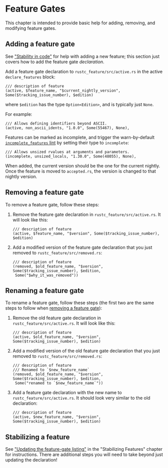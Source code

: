 # Feature Gates

This chapter is intended to provide basic help for adding, removing, and
modifying feature gates.


## Adding a feature gate

See ["Stability in code"] for help with adding a new feature; this section just
covers how to add the feature gate *declaration*.

Add a feature gate declaration to `rustc_feature/src/active.rs` in the active
`declare_features` block:

```rust,ignore
/// description of feature
(active, $feature_name, "$current_nightly_version", Some($tracking_issue_number), $edition)
```

where `$edition` has the type `Option<Edition>`, and is typically
just `None`.

For example:

```rust,ignore
/// Allows defining identifiers beyond ASCII.
(active, non_ascii_idents, "1.0.0", Some(55467), None),
```

Features can be marked as incomplete, and trigger the warn-by-default [`incomplete_features` lint](https://doc.rust-lang.org/rustc/lints/listing/warn-by-default.html#incomplete-features) by setting their type to `incomplete`:

```rust,ignore
/// Allows unsized rvalues at arguments and parameters.
(incomplete, unsized_locals, "1.30.0", Some(48055), None),
```

When added, the current version should be the one for the current nightly.
Once the feature is moved to `accepted.rs`, the version is changed to that
nightly version.


## Removing a feature gate

[removing]: #removing-a-feature-gate

To remove a feature gate, follow these steps:

1. Remove the feature gate declaration in `rustc_feature/src/active.rs`.
   It will look like this:

   ```rust,ignore
   /// description of feature
   (active, $feature_name, "$version", Some($tracking_issue_number), $edition)
   ```

2. Add a modified version of the feature gate declaration that you just
   removed to `rustc_feature/src/removed.rs`:

   ```rust,ignore
   /// description of feature
   (removed, $old_feature_name, "$version", Some($tracking_issue_number), $edition,
    Some("$why_it_was_removed"))
   ```


## Renaming a feature gate

[renaming]: #renaming-a-feature-gate

To rename a feature gate, follow these steps (the first two are the same steps
to follow when [removing a feature gate][removing]):

1. Remove the old feature gate declaration in `rustc_feature/src/active.rs`.
   It will look like this:

   ```rust,ignore
   /// description of feature
   (active, $old_feature_name, "$version", Some($tracking_issue_number), $edition)
   ```

2. Add a modified version of the old feature gate declaration that you just
   removed to `rustc_feature/src/removed.rs`:

   ```rust,ignore
   /// description of feature
   /// Renamed to `$new_feature_name`
   (removed, $old_feature_name, "$version", Some($tracking_issue_number), $edition,
    Some("renamed to `$new_feature_name`"))
   ```

3. Add a feature gate declaration with the new name to
   `rustc_feature/src/active.rs`. It should look very similar to the old
   declaration:

   ```rust,ignore
   /// description of feature
   (active, $new_feature_name, "$version", Some($tracking_issue_number), $edition)
   ```


## Stabilizing a feature

See ["Updating the feature-gate listing"] in the "Stabilizing Features" chapter
for instructions. There are additional steps you will need to take beyond just
updating the declaration!


["Stability in code"]: ./implementing_new_features.md#stability-in-code
["Updating the feature-gate listing"]: ./stabilization_guide.md#updating-the-feature-gate-listing
